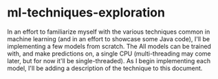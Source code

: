 # ml-techniques-exploration

In an effort to familiarize myself with the various techniques common in machine learning (and in an effort to showcase some Java code), I'll be implementing a few models from scratch. The All models can be trained with, and make predictions on, a single CPU (multi-threading may come later, but for now it'll be single-threaded). As I begin implementing each model, I'll be adding a description of the technique to this document. 
